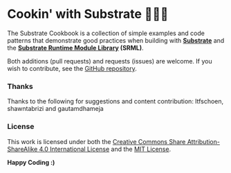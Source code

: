 # Cookin' with Substrate 🍴😋🍴
The Substrate Cookbook is a collection of simple examples and code patterns that demonstrate good practices when building with **[Substrate](https://github.com/paritytech/substrate)** and the **[Substrate Runtime Module Library](https://github.com/paritytech/substrate/tree/master/srml) (SRML)**. 

Both additions (pull requests) and requests (issues) are welcome. If you wish to contribute, see the [GitHub repository](https://github.com/AmarRSingh/SubstrateCookbook).
### Thanks
Thanks to the following for suggestions and content contribution: ltfschoen, shawntabrizi and gautamdhameja
### License
This work is licensed under both the [Creative Commons Share Attribution-ShareAlike 4.0 International License](https://creativecommons.org/licenses/by-sa/4.0/) and the [MIT License](https://opensource.org/licenses/MIT).

**Happy Coding :)**